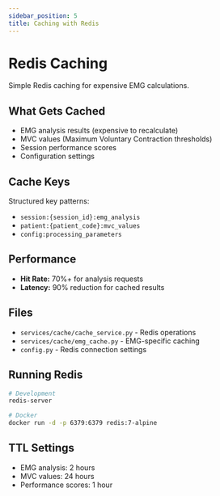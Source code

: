 ```yaml
---
sidebar_position: 5
title: Caching with Redis
---
```


# Redis Caching

Simple Redis caching for expensive EMG calculations.

## What Gets Cached

- EMG analysis results (expensive to recalculate)
- MVC values (Maximum Voluntary Contraction thresholds)
- Session performance scores
- Configuration settings

## Cache Keys

Structured key patterns:
- `session:{session_id}:emg_analysis`
- `patient:{patient_code}:mvc_values`  
- `config:processing_parameters`

## Performance

- **Hit Rate:** 70%+ for analysis requests
- **Latency:** 90% reduction for cached results

## Files

- `services/cache/cache_service.py` - Redis operations
- `services/cache/emg_cache.py` - EMG-specific caching
- `config.py` - Redis connection settings

## Running Redis

```bash
# Development
redis-server

# Docker
docker run -d -p 6379:6379 redis:7-alpine
```

## TTL Settings

- EMG analysis: 2 hours
- MVC values: 24 hours  
- Performance scores: 1 hour